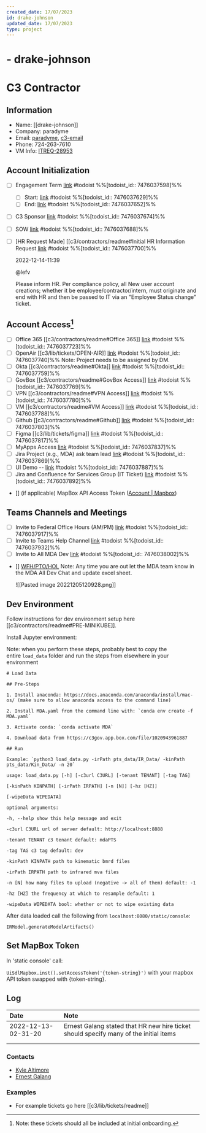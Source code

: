 ```yaml
---
created_date: 17/07/2023
id: drake-johnson
updated_date: 17/07/2023
type: project
---
```


#  - drake-johnson

# C3 Contractor

## Information

- Name: [[drake-johnson]] 
- Company: paradyme
- Email: [paradyme](drake.johnson@paradyme.us), [c3-email](drake.johnson-c@c3.ai)
- Phone: 724-263-7610
- VM Info: [ITREQ-28953](https://portal.azure.com/#@c3.ai/resource/subscriptions/104a6008-a4b5-446d-ae4c-f69bbd657c13/resourceGroups/corpAzResourceGroup/providers/Microsoft.Compute/virtualMachines/ITREQ-28953)

## Account Initialization

- [ ] Engagement Term [link](https://todoist.com/showTask?id=7476037598) #todoist %%[todoist_id:: 7476037598]%%
	- [ ] Start: [link](https://todoist.com/showTask?id=7476037629) #todoist %%[todoist_id:: 7476037629]%%
	- [ ] End: [link](https://todoist.com/showTask?id=7476037652) #todoist %%[todoist_id:: 7476037652]%%
- [ ] C3 Sponsor [link](https://todoist.com/showTask?id=7476037674) #todoist %%[todoist_id:: 7476037674]%%
- [ ] SOW [link](https://todoist.com/showTask?id=7476037688) #todoist %%[todoist_id:: 7476037688]%%
- [ ] [HR Request Made] [[c3/contractors/readme#Initial HR Information Request [link](https://todoist.com/showTask?id=7476037700) #todoist %%[todoist_id:: 7476037700]%%

	2022-12-14-11:39

	@lefv

	 Please inform HR. Per compliance policy, all New user account creations; whether it be employee/contractor/intern, must originate and end with HR and then be passed to IT via an "Employee Status change" ticket. 

## Account Access[^1]

- [ ] Office 365 [[c3/contractors/readme#Office 365]] [link](https://todoist.com/showTask?id=7476037723) #todoist %%[todoist_id:: 7476037723]%%
- [ ] OpenAir [[c3/lib/tickets/OPEN-AIR]] [link](https://todoist.com/showTask?id=7476037740) #todoist %%[todoist_id:: 7476037740]%%
	  Note: Project needs to be assigned by DM.
- [ ] Okta [[c3/contractors/readme#Okta]] [link](https://todoist.com/showTask?id=7476037759) #todoist %%[todoist_id:: 7476037759]%%
- [ ] GovBox [[c3/contractors/readme#GovBox Access]] [link](https://todoist.com/showTask?id=7476037769) #todoist %%[todoist_id:: 7476037769]%%
- [ ] VPN [[c3/contractors/readme#VPN Access]] [link](https://todoist.com/showTask?id=7476037780) #todoist %%[todoist_id:: 7476037780]%%
- [ ] VM [[c3/contractors/readme#VM Access]] [link](https://todoist.com/showTask?id=7476037788) #todoist %%[todoist_id:: 7476037788]%%
- [ ] Github [[c3/contractors/readme#Github]] [link](https://todoist.com/showTask?id=7476037803) #todoist %%[todoist_id:: 7476037803]%%
- [ ] Figma [[c3/lib/tickets/figma]] [link](https://todoist.com/showTask?id=7476037817) #todoist %%[todoist_id:: 7476037817]%%
- [ ] MyApps Access [link](https://todoist.com/showTask?id=7476037837) #todoist %%[todoist_id:: 7476037837]%%
- [ ] Jira Project (e.g., MDA) ask team lead [link](https://todoist.com/showTask?id=7476037869) #todoist %%[todoist_id:: 7476037869]%%
- [ ] UI Demo -- [link](https://todoist.com/showTask?id=7476037887) #todoist %%[todoist_id:: 7476037887]%%
- [ ] Jira and Confluence for Services Group (IT Ticket) [link](https://todoist.com/showTask?id=7476037892) #todoist %%[todoist_id:: 7476037892]%%
- [] (if applicable) MapBox API Access Token ([Account | Mapbox](https://account.mapbox.com/))

## Teams Channels and Meetings

- [ ] Invite to Federal Office Hours (AM/PM) [link](https://todoist.com/showTask?id=7476037917) #todoist %%[todoist_id:: 7476037917]%%
- [ ] Invite to Teams Help Channel [link](https://todoist.com/showTask?id=7476037932) #todoist %%[todoist_id:: 7476037932]%%
- [ ] Invite to All MDA Dev [link](https://todoist.com/showTask?id=7476038002) #todoist %%[todoist_id:: 7476038002]%%
- [] [WFH/PTO/HOL](https://teams.microsoft.com/l/channel/19%3Aeb84cd356b334a839277be23c01160d0%40thread.tacv2/tab%3A%3A56aa2f9a-a303-43b9-bbfc-61fa87bd729a?groupId=9de28af1-2fe1-406b-ae90-6aec0df8337e&tenantId=53ad779a-93e7-485c-ba20-ac8290d7252b&allowXTenantAccess=false "https://teams.microsoft.com/l/channel/19%3Aeb84cd356b334a839277be23c01160d0%40thread.tacv2/tab%3A%3A56aa2f9a-a303-43b9-bbfc-61fa87bd729a?groupId=9de28af1-2fe1-406b-ae90-6aec0df8337e&tenantId=53ad779a-93e7-485c-ba20-ac8290d7252b&allowXTenantAccess=false")
	Note: Any time you are out let the MDA team know in the MDA All Dev Chat and update excel sheet.

	![[Pasted image 20221205120928.png]]

## Dev Environment

Follow instructions for dev environment setup here [[c3/contractors/readme#PRE-MINIKUBE]].

Install Jupyter environment:

Note: when you perform these steps, probably best to copy the entire `load_data` folder and run the steps from elsewhere in your environment

```
# Load Data

## Pre-Steps

1. Install anaconda: https://docs.anaconda.com/anaconda/install/mac-os/ (make sure to allow anaconda access to the command line)

2. Install MDA.yaml from the command line with: `conda env create -f MDA.yaml`

3. Activate conda: `conda activate MDA`

4. Download data from https://c3gov.app.box.com/file/1020943961887

## Run

Example: `python3 load_data.py -irPath pts_data/IR_Data/ -kinPath pts_data/Kin_Data/ -n 20`

usage: load_data.py [-h] [-c3url C3URL] [-tenant TENANT] [-tag TAG]

[-kinPath KINPATH] [-irPath IRPATH] [-n [N]] [-hz [HZ]]

[-wipeData WIPEDATA]

optional arguments:

-h, --help show this help message and exit

-c3url C3URL url of server default: http://localhost:8888

-tenant TENANT c3 tenant default: mdaPTS

-tag TAG c3 tag default: dev

-kinPath KINPATH path to kinematic bmrd files

-irPath IRPATH path to infrared mva files

-n [N] how many files to upload (negative -> all of them) default: -1

-hz [HZ] the frequency at which to resample default: 1

-wipeData WIPEDATA bool: whether or not to wipe existing data
```

After data loaded call the following from `localhost:8080/static/console`:

`IRModel.generateModelArtifacts()`

## Set MapBox Token

In 'static console' call:

`UiSdlMapbox.inst().setAccessToken('{token-string}')` with your mapbox API token swapped with {token-string}.

## Log

| Date                | Note                                                                                  |
|:------------------- |:------------------------------------------------------------------------------------- |
| 2022-12-13-02-31-20 | Ernest Galang stated that HR new hire ticket should specify many of the initial items |
|                     |                                                                                       |
|                     |                                                                                       |

### Contacts

- [Kyle Altimore](mailto:kyle.altimore@c3.ai)
- [Ernest Galang](ernest.galang@c3.ai)

### Examples

- For example tickets go here [[c3/lib/tickets/readme]]

[^1]: Note: these tickets should all be included at initial onboarding.
